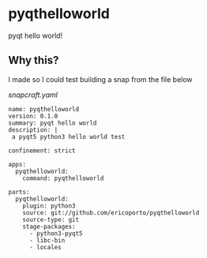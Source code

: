 # pyqthelloworld
pyqt hello world!

## Why this?

I made so I could test building a snap from the file below

*snapcraft.yaml*

    name: pyqthelloworld
    version: 0.1.0
    summary: pyqt hello world
    description: |
     a pyqt5 python3 hello world test

    confinement: strict

    apps:
      pyqthelloworld:
        command: pyqthelloworld

    parts:
      pyqthelloworld:
        plugin: python3
        source: git://github.com/ericoporto/pyqthelloworld
        source-type: git
        stage-packages:
          - python3-pyqt5
          - libc-bin
          - locales
